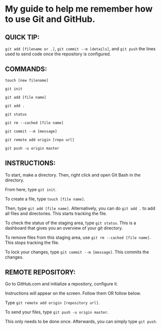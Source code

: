 # My guide to help me remember how to use Git and GitHub.

## QUICK TIP:
`git add [filename or .]`, `git commit --m [details]`, and `git push` the lines 
used to send code once the repository is configured.

## COMMANDS:
`touch [new filename]`

`git init`

`git add [file name]`

`git add .`

`git status`

`git rm --cached [file name]`

`git commit --m [message]`

`git remote add origin [repo url]`

`git push -u origin master`

## INSTRUCTIONS:

To start, make a directory. Then, right click and open Git Bash in the directory.

From here, type `git init`.

To create a file, type `touch [file name]`.

Then, type `git add [file name]`. Alternatively, you can do `git add .` to add all files and directories.
This starts tracking the file.

To check the status of the staging area, type `git status`. This is a dashboard that gives you an overview of your git directory.

To remove files from this staging area, use `git rm --cached [file name]`.
This stops tracking the file.

To lock your changes, type `git commit --m [message]`.
This commits the changes.

## REMOTE REPOSITORY:

Go to GitHub.com and initialize a repository, configure it.

Instructions will appear on the screen. Follow them OR follow below.

Type `git remote add origin [repository url]`.

To send your files, type `git push -u origin master`.

This only needs to be done once. Afterwards, you can simply type `git push`.